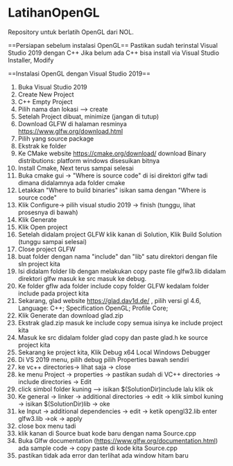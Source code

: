 # LatihanOpenGL
Repository untuk berlatih OpenGL dari NOL.

==Persiapan sebelum instalasi OpenGL==
Pastikan sudah terinstal Visual Studio 2019 dengan C++ 
Jika belum ada C++ bisa install via Visual Studio Installer, Modify

==Instalasi OpenGL dengan Visual Studio 2019==

1. Buka Visual Studio 2019
2. Create New Project
3. C++ Empty Project
4. Pilih nama dan lokasi --> create
5. Setelah Project dibuat, minimize (jangan di tutup)
6. Download GLFW di halaman resminya https://www.glfw.org/download.html
7. Pilih yang source package
8. Ekstrak ke folder
9. Ke CMake website https://cmake.org/download/ download Binary distributions: platform windows disesuikan bitnya
10. Install Cmake, Next terus sampai selesai
11. Buka cmake gui -> "Where is source code" di isi direktori glfw tadi dimana didalamnya ada folder cmake
12. Letakkan "Where to build binaries" isikan sama dengan "Where is source code"
13. Klik Configure-> pilih visual studio 2019 -> finish (tunggu, lihat prosesnya di bawah)
14. Klik Generate
15. Klik Open project
16. Setelah didalam project GLFW klik kanan di Solution, Klik Build Solution (tunggu sampai selesai)
17. Close project GLFW
18. buat folder dengan nama "include" dan "lib" satu direktori dengan file sln project kita 
19. Isi didalam folder lib dengan melakukan copy paste file glfw3.lib didalam direktori glfw masuk ke src masuk ke debug.
20. Ke folder gflw ada folder include copy folder GLFW kedalam folder include pada project kita
21. Sekarang, glad website https://glad.dav1d.de/ , pilih versi gl 4.6, Language: C++; Specification OpenGL; Profile Core;
22. Klik Generate dan download glad.zip
23. Ekstrak glad.zip masuk ke include copy semua isinya ke include project kita
24. Masuk ke src didalam folder glad copy dan paste glad.h ke source project kita
25. Sekarang ke project kita, Klik Debug x64 Local Windows Debugger
26. Di VS 2019 menu, pilih debug pilih Properties bawah sendiri
27. ke vc++ directories-> lihat saja -> close
28. ke menu Project -> properties -> pastikan sudah di VC++ directories -> include directories -> Edit
29. click simbol folder kuning --> isikan $(SolutionDir)include lalu klik ok
30. Ke general -> linker -> additional directories -> edit -> klik simbol kuning -> isikan $(SolutionDir)lib -> oke
31. ke Input -> additional dependencies -> edit -> ketik opengl32.lib enter glfw3.lib ->ok -> apply 
32. close box menu tadi
33. klik kanan di Source buat kode baru dengan nama Source.cpp
34. Buka Glfw documentation (https://www.glfw.org/documentation.html) ada sample code -> copy paste di kode kita Source.cpp 
35. pastikan tidak ada error dan terlihat ada window hitam baru
